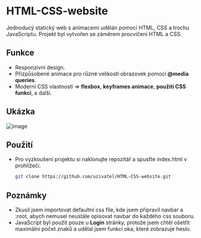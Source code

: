 # HTML-CSS-website

Jednoducý statický web s animacemi udělán pomocí HTML, CSS a trochu JavaScriptu.
Projekt byl vytvořen se záměrem procvičení HTML a CSS.

## Funkce

- Responzivní design.
- Přizpůsobené animace pro různé velikosti obrazovek pomocí **@media queries**.
- Moderní CSS vlastnosti => **flexbox**, **keyframes animace**, **použití CSS funkcí**, a další.

## Ukázka

![image](https://github.com/user-attachments/assets/31370155-2fe5-48db-9cec-c7b7a1d991a6)

## Použití

- Pro vyzkoušení projektu si naklonujte repozitář a spusťte index.html v prohlížeči.
  ```bash
  git clone https://github.com/uzivatel/HTML-CSS-website.git

## Poznámky

- Zkusil jsem importovat defaultní css file, kde jsem připravil navbar a :root, abych nemusel neustále opisovat navbar do každého css souboru.
- JavaScript byl použit pouze u **Login** stránky, protože jsem chtěl ošetřit maximální počet znaků a udělal jsem funkci oka, které zobrazuje heslo.
